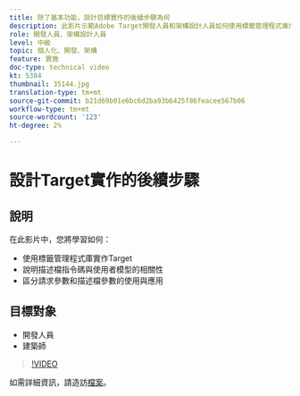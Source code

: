 ```yaml
---
title: 除了基本功能，設計目標實作的後續步驟為何
description: 此影片示範Adobe Target開發人員和架構設計人員如何使用標籤管理程式庫來實作Target、說明描述檔指令碼與使用者模型的相關性，以及區分請求參數和描述檔參數的使用與應用。
role: 開發人員、架構設計人員
level: 中級
topic: 個人化、開發、架構
feature: 實施
doc-type: technical video
kt: 5384
thumbnail: 35144.jpg
translation-type: tm+mt
source-git-commit: b21d69b01e6bc6d2ba93b6425f86feacee567b06
workflow-type: tm+mt
source-wordcount: '123'
ht-degree: 2%

---
```



# 設計Target實作的後續步驟

## 說明

在此影片中，您將學習如何：

* 使用標籤管理程式庫實作Target
* 說明描述檔指令碼與使用者模型的相關性
* 區分請求參數和描述檔參數的使用與應用

## 目標對象

* 開發人員
* 建築師

>[!VIDEO](https://video.tv.adobe.com/v/35144/?quality=12)

如需詳細資訊，請造訪[檔案](https://docs.adobe.com/content/help/en/target/using/implement-target/implementing-target.html)。
